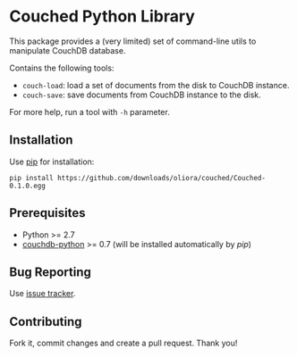 Couched Python Library
======================

This package provides a (very limited) set of command-line utils to manipulate CouchDB database.

Contains the following tools:
* `couch-load`: load a set of documents from the disk to CouchDB instance.
* `couch-save`: save documents from CouchDB instance to the disk.

For more help, run a tool with `-h` parameter.


Installation
------------

Use [pip](http://www.pip-installer.org/en/latest/installing.html) for installation:

`pip install https://github.com/downloads/oliora/couched/Couched-0.1.0.egg`


Prerequisites
-------------

* Python >= 2.7
* [couchdb-python](http://code.google.com/p/couchdb-python/) >= 0.7 (will be installed automatically by _pip_)


Bug Reporting
-------------

Use [issue tracker](https://github.com/oliora/couched/issues).


Contributing
------------

Fork it, commit changes and create a pull request. Thank you!